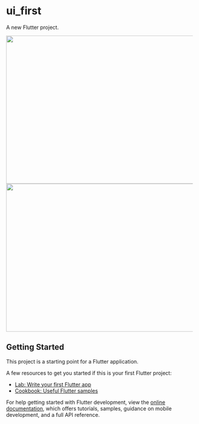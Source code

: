 # ui_first

A new Flutter project.

<img src="https://github.com/RubaAlHilal/Flutter-Camp-Projects-Day1/assets/73358612/cab752b2-35c9-48e3-b914-ea2a754fdde9" width="650" height="400">

<img src="https://github.com/RubaAlHilal/Flutter-Camp-Projects-Day1/assets/73358612/f2155155-c8ae-49a5-8e28-30f016bb8354" width="650" height="400">



## Getting Started

This project is a starting point for a Flutter application.

A few resources to get you started if this is your first Flutter project:

- [Lab: Write your first Flutter app](https://docs.flutter.dev/get-started/codelab)
- [Cookbook: Useful Flutter samples](https://docs.flutter.dev/cookbook)

For help getting started with Flutter development, view the
[online documentation](https://docs.flutter.dev/), which offers tutorials,
samples, guidance on mobile development, and a full API reference.
